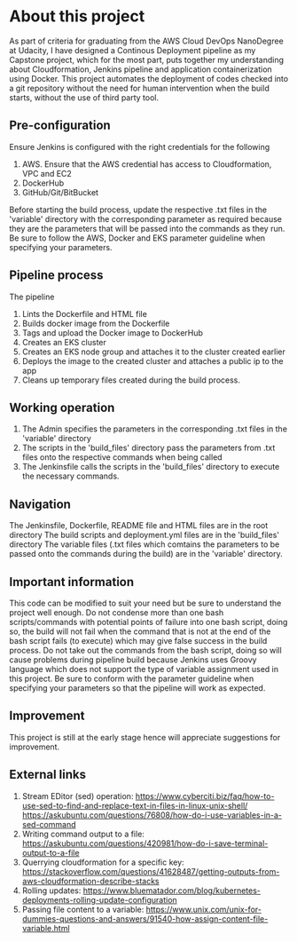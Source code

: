 # About this project
As part of criteria for graduating from the AWS Cloud DevOps NanoDegree at Udacity, I have designed a Continous Deployment pipeline as my Capstone project, 
  which for the most part, puts together my understanding about Cloudformation, Jenkins pipeline and application containerization using Docker.
  This project automates the deployment of codes checked into a git repository without the need for human intervention when the build starts, without the use of third party       tool.

## Pre-configuration
Ensure Jenkins is configured with the right credentials for the following
1) AWS. Ensure that the AWS credential has access to Cloudformation, VPC and EC2
2) DockerHub
3) GitHub/Git/BitBucket

Before starting the build process, update the respective .txt files in the 'variable' directory with the corresponding parameter as required 
  because they are the parameters that will be passed into the commands as they run.
  Be sure to follow the AWS, Docker and EKS parameter guideline when specifying your parameters.

## Pipeline process
The pipeline
1) Lints the Dockerfile and HTML file
2) Builds docker image from the Dockerfile
3) Tags and upload the Docker image to DockerHub
4) Creates an EKS cluster
5) Creates an EKS node group and attaches it to the cluster created earlier
6) Deploys the image to the created cluster and attaches a public ip to the app
7) Cleans up temporary files created during the build process.

## Working operation
1) The Admin specifies the parameters in the corresponding .txt files in the 'variable' directory
2) The scripts in the 'build_files' directory pass the parameters from .txt files onto the respective commands when being called
3) The Jenkinsfile calls the scripts in the 'build_files' directory to execute the necessary commands.

## Navigation
The Jenkinsfile, Dockerfile, README file and HTML files are in the root directory
The build scripts and deployment.yml files are in the 'build_files' directory
The variable files (.txt files which comtains the parameters to be passed onto the commands during the build) are in the 'variable' directory.

## Important information
This code can be modified to suit your need but be sure to understand the project well enough.
Do not condense more than one bash scripts/commands with potential points of failure into one bash script,
  doing so, the build will not fail when the command that is not at the end of the bash script fails (to execute) which may give false success in the build process.
Do not take out the commands from the bash script, doing so will cause problems during pipeline build because Jenkins uses Groovy language 
  which does not support the type of variable assignment used in this project.
Be sure to conform with the parameter guideline when specifying your parameters so that the pipeline will work as expected.

## Improvement
This project is still at the early stage hence will appreciate suggestions for improvement.

## External links
1) Stream EDitor (sed) operation: https://www.cyberciti.biz/faq/how-to-use-sed-to-find-and-replace-text-in-files-in-linux-unix-shell/
                                  https://askubuntu.com/questions/76808/how-do-i-use-variables-in-a-sed-command
2) Writing command output to a file: https://askubuntu.com/questions/420981/how-do-i-save-terminal-output-to-a-file
3) Querrying cloudformation for a specific key: https://stackoverflow.com/questions/41628487/getting-outputs-from-aws-cloudformation-describe-stacks
4) Rolling updates: https://www.bluematador.com/blog/kubernetes-deployments-rolling-update-configuration
5) Passing file content to a variable: https://www.unix.com/unix-for-dummies-questions-and-answers/91540-how-assign-content-file-variable.html
                                  
